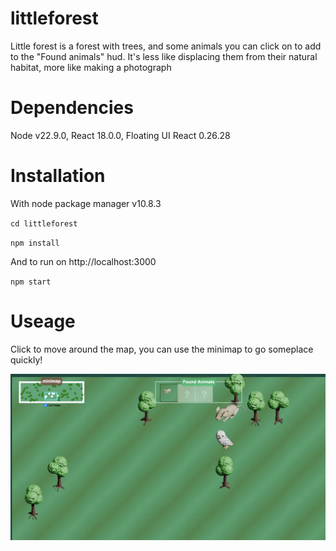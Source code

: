 # littleforest

Little forest is a forest with trees, and some animals you can click on to add to the "Found animals" hud.  It's less like displacing them from their natural habitat, more like making a photograph

# Dependencies

Node v22.9.0, React 18.0.0, Floating UI React 0.26.28

# Installation

With node package manager v10.8.3

`cd littleforest`

`npm install`

And to run on http://localhost:3000

`npm start`

# Useage

Click to move around the map, you can use the minimap to go someplace quickly!

![screenshot.png](/screenshot.png?raw=true "LittleForest App Screenshot")
